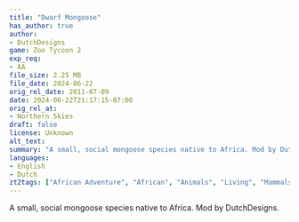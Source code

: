 ```yaml
---
title: "Dwarf Mongoose"
has_author: true
author: 
- DutchDesigns
game: Zoo Tycoon 2
exp_req: 
- AA
file_size: 2.25 MB
file_date: 2024-06-22
orig_rel_date: 2011-07-09
date: 2024-06-22T21:17:15-07:00
orig_rel_at: 
- Northern Skies
draft: false
license: Unknown
alt_text: 
summary: "A small, social mongoose species native to Africa. Mod by DutchDesigns."
languages:
- English
- Dutch
zt2tags: ["African Adventure", "African", "Animals", "Living", "Mammals", "ZT2", "African Adventure", "All", "Herpestids"]
---
```


A small, social mongoose species native to Africa. Mod by DutchDesigns.